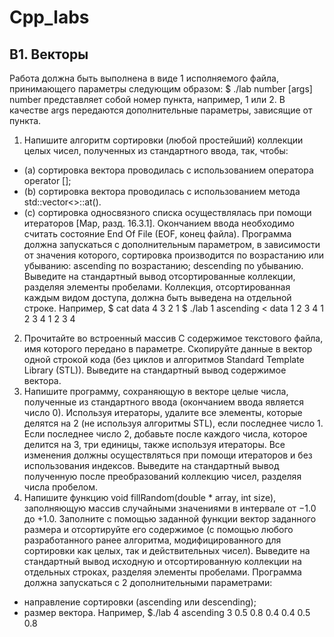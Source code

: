 # Cpp_labs
## B1. Векторы
Работа должна быть выполнена в виде 1 исполняемого файла, принимающего параметры следующим
образом:
$ ./lab number [args]
number представляет собой номер пункта, например, 1 или 2. В качестве args передаются дополнительные параметры, зависящие от пункта.
1. Напишите алгоритм сортировки (любой простейший) коллекции целых чисел, полученных из стандартного ввода, так, чтобы:
* (a) сортировка вектора проводилась с использованием оператора operator [];
* (b) сортировка вектора проводилась с использованием метода std::vector<>::at().
* (c) сортировка односвязного списка осуществлялась при помощи итераторов [Мар, разд. 16.3.1].
Окончанием ввода необходимо считать состояние End Of File (EOF, конец файла).
Программа должна запускаться с дополнительным параметром, в зависимости от значения которого,
сортировка производится по возрастанию или убыванию:
ascending по возрастанию;
descending по убыванию.
Выведите на стандартный вывод отсортированные коллекции, разделяя элементы пробелами. Коллекция, отсортированная каждым видом доступа, должна быть выведена на отдельной строке. Например,
$ cat data
4 3 2 1
$ ./lab 1 ascending < data
1 2 3 4
1 2 3 4
1 2 3 4
2. Прочитайте во встроенный массив C содержимое текстового файла, имя которого передано в параметре. Скопируйте данные в вектор одной строкой кода (без циклов и алгоритмов Standard Template
Library (STL)).
Выведите на стандартный вывод содержимое вектора.
3. Напишите программу, сохраняющую в векторе целые числа, полученные из стандартного ввода
(окончанием ввода является число 0). Используя итераторы, удалите все элементы, которые делятся
на 2 (не используя алгоритмы STL), если последнее число 1. Если последнее число 2, добавьте после
каждого числа, которое делится на 3, три единицы, также используя итераторы. Все изменения
должны осуществляться при помощи итераторов и без использования индексов.
Выведите на стандартный вывод полученную после преобразований коллекцию чисел, разделяя числа пробелом.
4. Напишите функцию void fillRandom(double * array, int size), заполняющую массив случайными значениями в интервале от −1.0 до +1.0. Заполните с помощью заданной функции вектор
заданного размера и отсортируйте его содержимое (с помощью любого разработанного ранее алгоритма, модифицированного для сортировки как целых, так и действительных чисел).
Выведите на стандартный вывод исходную и отсортированную коллекции на отдельных строках,
разделяя элементы пробелами.
Программа должна запускаться с 2 дополнительными параметрами:
* направление сортировки (ascending или descending);
* размер вектора.
Например,
$./lab 4 ascending 3
0.5 0.8 0.4
0.4 0.5 0.8
